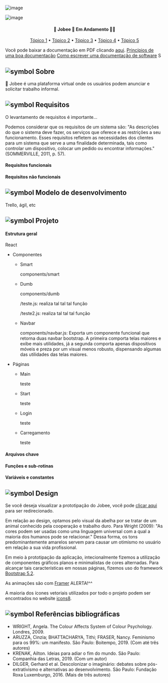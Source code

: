 ![image](https://user-images.githubusercontent.com/98771718/177028102-a1b32563-d20a-4c3a-a20c-0c872d4802e8.png)

![image](https://i.imgur.com/22f5ZNF.png)
<h4 align="center"> 
	💼  Jobee 🐝 Em Andamento 🤝💼
</h4>

<p align="center">
 <a href="#">Tópico 1</a> •
 <a href="#">Tópico 2</a> •
 <a href="#">Tópico 3</a> • 
 <a href="#">Tópico 4</a> • 
 <a href="#">Tópico 5</a> 
</p>

Você pode baixar a documentação em PDF clicando [aqui](#).
[Princípios de uma boa documentação](https://edisciplinas.usp.br/pluginfile.php/134335/mod_resource/content/1/Aula13_ArquiteturaSoftware_02_Documentacao.pdf)
[Como escrever uma documentação de software](https://pt.wikihow.com/Escrever-Documenta%C3%A7%C3%A3o-de-Software)
S
## ![symbol](https://user-images.githubusercontent.com/98771718/177051496-37b41aed-0ca1-4c26-832d-54e8c6dea11f.png) Sobre

🐝 Jobee é uma plataforma virtual onde os usuários podem anunciar e solicitar trabalho informal. 

## ![symbol](https://user-images.githubusercontent.com/98771718/177051496-37b41aed-0ca1-4c26-832d-54e8c6dea11f.png) Requisitos

O levantamento de requisitos é importante...

Podemos considerar que os requisitos de um sistema são: "As descrições do que o sistema deve fazer, os serviços que oferece e as restrições a seu funcionamento. Esses requisitos refletem as necessidades dos clientes para um sistema que serve a uma finalidade determinada, tais como controlar um dispositivo, colocar um pedido ou encontrar informações." (SOMMERVILLE, 2011, p. 57).
 

#### Requisitos funcionais

#### Requisitos não funcionais

## ![symbol](https://user-images.githubusercontent.com/98771718/177051496-37b41aed-0ca1-4c26-832d-54e8c6dea11f.png) Modelo de desenvolvimento

Trello, ágil, etc

## ![symbol](https://user-images.githubusercontent.com/98771718/177051496-37b41aed-0ca1-4c26-832d-54e8c6dea11f.png) Projeto

#### Estrutura geral

React

* Componentes
    * Smart

        components/smart

    * Dumb

        components/dumb
        
        /teste.js: realiza tal tal tal função
        
        /teste2.js: realiza tal tal tal função

    * Navbar

        components/navbar.js: Exporta um componente funcional que retorna duas navbar bootstrap. A primeira comporta telas maiores e exibe mais utilidades, já a segunda comporta apenas dispositivos móveis e preza por um visual menos robusto, dispensando algumas das utilidades das telas maiores.

* Páginas
    * Main

        teste

    * Start

        teste

    * Login

        teste

    * Carregamento

        teste

#### Arquivos chave

#### Funções e sub-rotinas

#### Variáveis e constantes

## ![symbol](https://user-images.githubusercontent.com/98771718/177051496-37b41aed-0ca1-4c26-832d-54e8c6dea11f.png) Design

Se você deseja visualizar a prototipação do Jobee, você pode [clicar aqui](https://www.figma.com/file/0VBNvVmFYIClu6WMkC9UmG/Girl-React-%2F-Jobee?node-id=0%3A1) para ser redirecionado. 

Em relação ao design, optamos pelo visual da abelha por se tratar de um animal conhecido pela cooperação e trabalho duro. Para Wright (2009): "As cores podem ser usadas como uma linguagem universal com a qual a maioria dos humanos pode se relacionar." Dessa forma, os tons predominantemente amarelos servem para causar um otimismo no usuário em relação a sua vida profissional.

Em meio à prototipação da aplicação, intecionalmente fizemos a utilização de componentes gráficos planos e minimalistas de cores alternadas. Para alcançar tais características em nossas páginas, fizemos uso do framework [Bootstrap 5.2](https://getbootstrap.com/docs/5.2/getting-started/introduction/).

As animações são com [Framer](https://google.com)
ALERTA!^^


A maioria dos ícones vetoriais utilizados por todo o projeto podem ser encontrados no website [icons8](https://icons8.com.br/).

## ![symbol](https://user-images.githubusercontent.com/98771718/177051496-37b41aed-0ca1-4c26-832d-54e8c6dea11f.png) Referências bibliográficas
- WRIGHT, Angela. The Colour Affects System of Colour Psychology. Londres, 2009.
- ARUZZA, Cinzia; BHATTACHARYA, Tithi; FRASER, Nancy. Feminismo para os 99%: um manifesto. São Paulo: Boitempo, 2019. (Com até três autores)
- KRENAK, Ailton. Ideias para adiar o fim do mundo. São Paulo: Companhia das Letras, 2019. (Com um autor)
- DILGER, Gerhard et al. Descolonizar o imaginário: debates sobre pós-extrativismo e alternativas ao desenvolvimento. São Paulo: Fundação Roxa Luxemburgo, 2016. (Mais de três autores)
